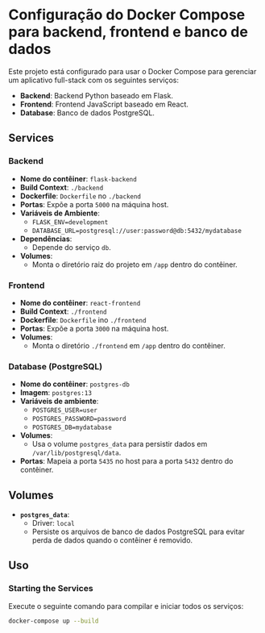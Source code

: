 # Configuração do Docker Compose para backend, frontend e banco de dados

Este projeto está configurado para usar o Docker Compose para gerenciar um aplicativo full-stack com os seguintes serviços:

- **Backend**: Backend Python baseado em Flask.
- **Frontend**: Frontend JavaScript baseado em React.
- **Database**: Banco de dados PostgreSQL.

## Services

### Backend
- **Nome do contêiner**: `flask-backend`
- **Build Context**: `./backend`
- **Dockerfile**: `Dockerfile` no `./backend`
- **Portas**: Expõe a porta `5000` na máquina host.
- **Variáveis de Ambiente**:
  - `FLASK_ENV=development`
  - `DATABASE_URL=postgresql://user:password@db:5432/mydatabase`
- **Dependências**:
  - Depende do serviço `db`.
- **Volumes**:
  - Monta o diretório raiz do projeto em `/app` dentro do contêiner.

### Frontend
- **Nome do contêiner**: `react-frontend`
- **Build Context**: `./frontend`
- **Dockerfile**: `Dockerfile` ino `./frontend`
- **Portas**: Expõe a porta `3000` na máquina host.
- **Volumes**:
  - Monta o diretório `./frontend` em `/app` dentro do contêiner.

### Database (PostgreSQL)
- **Nome do contêiner**: `postgres-db`
- **Imagem**: `postgres:13`
- **Variáveis ​​de ambiente**:
  - `POSTGRES_USER=user`
  - `POSTGRES_PASSWORD=password`
  - `POSTGRES_DB=mydatabase`
- **Volumes**:
  - Usa o volume `postgres_data` para persistir dados em `/var/lib/postgresql/data`.
- **Portas**: Mapeia a porta `5435` no host para a porta `5432` dentro do contêiner.

## Volumes
- **`postgres_data`**:
  - Driver: `local`
  - Persiste os arquivos de banco de dados PostgreSQL para evitar perda de dados quando o contêiner é removido.

## Uso

### Starting the Services
Execute o seguinte comando para compilar e iniciar todos os serviços:

```bash
docker-compose up --build
